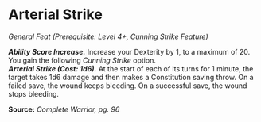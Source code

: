 # Arterial Strike
*General Feat (Prerequisite: Level 4+, Cunning Strike Feature)*

***Ability Score Increase.*** Increase your Dexterity by 1, to a maximum of 20.  
You gain the following *Cunning Strike* option.  
***Arterial Strike (Cost: 1d6).*** At the start of each of its turns for 1 minute, the target takes 1d6 damage and then makes a Constitution saving throw. On a failed save, the wound keeps bleeding. On a successful save, the wound stops bleeding.



**Source:** *Complete Warrior, pg. 96*